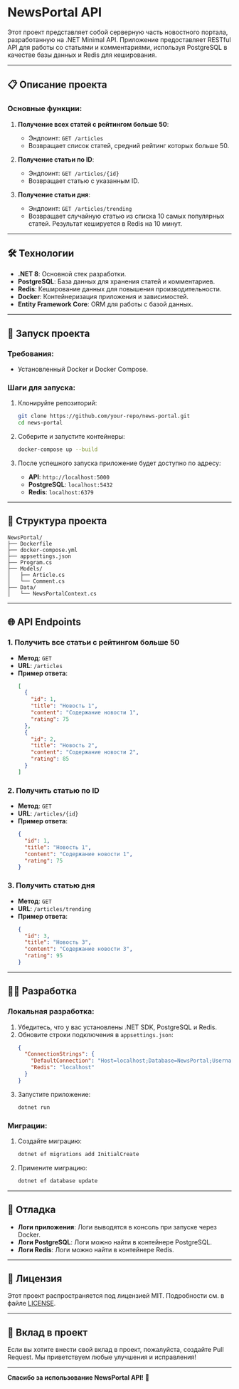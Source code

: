 ﻿# NewsPortal API

Этот проект представляет собой серверную часть новостного портала, разработанную на .NET Minimal API. 
Приложение предоставляет RESTful API для работы со статьями и комментариями, используя PostgreSQL в качестве базы данных и Redis 
для кеширования.

---

## 📋 Описание проекта

### Основные функции:
1. **Получение всех статей с рейтингом больше 50**:
   - Эндпоинт: `GET /articles`
   - Возвращает список статей, средний рейтинг которых больше 50.

2. **Получение статьи по ID**:
   - Эндпоинт: `GET /articles/{id}`
   - Возвращает статью с указанным ID.

3. **Получение статьи дня**:
   - Эндпоинт: `GET /articles/trending`
   - Возвращает случайную статью из списка 10 самых популярных статей. Результат кешируется в Redis на 10 минут.

---

## 🛠 Технологии

- **.NET 8**: Основной стек разработки.
- **PostgreSQL**: База данных для хранения статей и комментариев.
- **Redis**: Кеширование данных для повышения производительности.
- **Docker**: Контейнеризация приложения и зависимостей.
- **Entity Framework Core**: ORM для работы с базой данных.

---

## 🚀 Запуск проекта

### Требования:
- Установленный Docker и Docker Compose.

### Шаги для запуска:

1. Клонируйте репозиторий:
   ```bash
   git clone https://github.com/your-repo/news-portal.git
   cd news-portal
   ```

2. Соберите и запустите контейнеры:
   ```bash
   docker-compose up --build
   ```

3. После успешного запуска приложение будет доступно по адресу:
   - **API**: `http://localhost:5000`
   - **PostgreSQL**: `localhost:5432`
   - **Redis**: `localhost:6379`

---

## 📂 Структура проекта

```
NewsPortal/
├── Dockerfile
├── docker-compose.yml
├── appsettings.json
├── Program.cs
├── Models/
│   ├── Article.cs
│   └── Comment.cs
├── Data/
│   └── NewsPortalContext.cs
```

---

## 🌐 API Endpoints

### 1. Получить все статьи с рейтингом больше 50
- **Метод**: `GET`
- **URL**: `/articles`
- **Пример ответа**:
  ```json
  [
    {
      "id": 1,
      "title": "Новость 1",
      "content": "Содержание новости 1",
      "rating": 75
    },
    {
      "id": 2,
      "title": "Новость 2",
      "content": "Содержание новости 2",
      "rating": 85
    }
  ]
  ```

### 2. Получить статью по ID
- **Метод**: `GET`
- **URL**: `/articles/{id}`
- **Пример ответа**:
  ```json
  {
    "id": 1,
    "title": "Новость 1",
    "content": "Содержание новости 1",
    "rating": 75
  }
  ```

### 3. Получить статью дня
- **Метод**: `GET`
- **URL**: `/articles/trending`
- **Пример ответа**:
  ```json
  {
    "id": 3,
    "title": "Новость 3",
    "content": "Содержание новости 3",
    "rating": 95
  }
  ```

---

## 🧑‍💻 Разработка

### Локальная разработка:
1. Убедитесь, что у вас установлены .NET SDK, PostgreSQL и Redis.
2. Обновите строки подключения в `appsettings.json`:
   ```json
   {
     "ConnectionStrings": {
       "DefaultConnection": "Host=localhost;Database=NewsPortal;Username=postgres;Password=postgres",
       "Redis": "localhost"
     }
   }
   ```
3. Запустите приложение:
   ```bash
   dotnet run
   ```

### Миграции:
1. Создайте миграцию:
   ```bash
   dotnet ef migrations add InitialCreate
   ```
2. Примените миграцию:
   ```bash
   dotnet ef database update
   ```

---

## 🐛 Отладка

- **Логи приложения**: Логи выводятся в консоль при запуске через Docker.
- **Логи PostgreSQL**: Логи можно найти в контейнере PostgreSQL.
- **Логи Redis**: Логи можно найти в контейнере Redis.

---

## 📝 Лицензия

Этот проект распространяется под лицензией MIT. Подробности см. в файле [LICENSE](LICENSE).

---

## 🤝 Вклад в проект

Если вы хотите внести свой вклад в проект, пожалуйста, создайте Pull Request. Мы приветствуем любые улучшения и исправления!

---

**Спасибо за использование NewsPortal API!** 🚀
